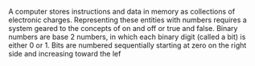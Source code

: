 A computer stores instructions and data in memory as collections of electronic charges. Representing
these entities with numbers requires a system geared to the concepts of on and off or true and false.
Binary numbers are base 2 numbers, in which each binary digit (called a bit) is either 0 or 1. Bits are
numbered sequentially starting at zero on the right side and increasing toward the lef
